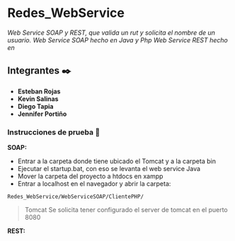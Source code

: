 # Redes_WebService

_Web Service SOAP y REST, que valida un rut y solicita el nombre de un usuario.
Web Service SOAP hecho en Java y Php 
Web Service REST hecho en_

## Integrantes ✒️

+ **Esteban Rojas**
+ **Kevin Salinas**
+ **Diego Tapia**
+ **Jennifer Portiño**

### Instrucciones de prueba 🔧

**SOAP:**
+ Entrar a la carpeta donde tiene ubicado el Tomcat y a la carpeta bin 
+ Ejecutar el startup.bat, con eso se levanta el web service Java
+ Mover la carpeta del proyecto a htdocs en xampp 
+ Entrar a localhost en el navegador y abrir la carpeta:
```
Redes_WebService/WebServiceSOAP/ClientePHP/
```
>Tomcat
Se solicita tener configurado el server de tomcat en el puerto 8080

**REST:**